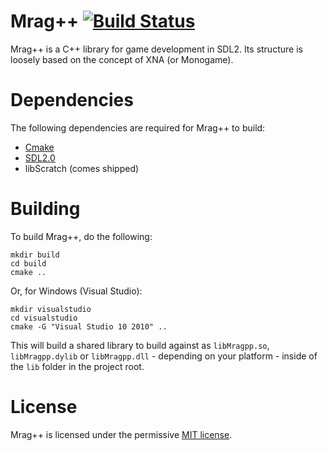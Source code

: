 # Mrag++ [![Build Status](https://travis-ci.org/AngeloG/MragPP.svg?branch=master)](https://travis-ci.org/AngeloG/MragPP)

Mrag++ is a C++ library for game development in SDL2. Its structure is loosely based on the concept of XNA (or Monogame).

Dependencies
============

The following dependencies are required for Mrag++ to build:

* [Cmake](http://www.cmake.org/)
* [SDL2.0](http://libsdl.org/download-2.0.php)
* libScratch (comes shipped)

Building
========

To build Mrag++, do the following:

    mkdir build
    cd build
    cmake ..

Or, for Windows (Visual Studio):

    mkdir visualstudio
    cd visualstudio
    cmake -G "Visual Studio 10 2010" ..

This will build a shared library to build against as `libMragpp.so`, `libMragpp.dylib` or `libMragpp.dll` - depending on your platform - inside of the `lib` folder in the project root.

License
=======

Mrag++ is licensed under the permissive [MIT license](LICENSE).

